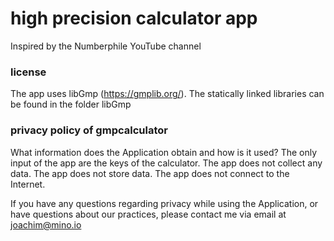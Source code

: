 # high precision calculator app

Inspired by the Numberphile YouTube channel
### license ###

The app uses libGmp (https://gmplib.org/). The statically linked libraries can be found in the folder libGmp

### privacy policy of gmpcalculator

What information does the Application obtain and how is it used?
The only input of the app are the keys of the calculator. The app does not collect any data. The app does not store data. The app does not connect to the Internet.

If you have any questions regarding privacy while using the Application, or have questions about our practices, please contact me via email at joachim@mino.io